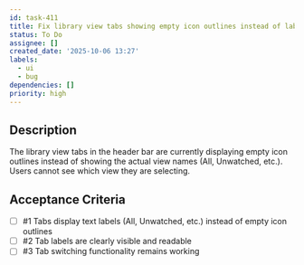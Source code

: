 ```yaml
---
id: task-411
title: Fix library view tabs showing empty icon outlines instead of labels
status: To Do
assignee: []
created_date: '2025-10-06 13:27'
labels:
  - ui
  - bug
dependencies: []
priority: high
---
```


## Description

<!-- SECTION:DESCRIPTION:BEGIN -->
The library view tabs in the header bar are currently displaying empty icon outlines instead of showing the actual view names (All, Unwatched, etc.). Users cannot see which view they are selecting.
<!-- SECTION:DESCRIPTION:END -->

## Acceptance Criteria
<!-- AC:BEGIN -->
- [ ] #1 Tabs display text labels (All, Unwatched, etc.) instead of empty icon outlines
- [ ] #2 Tab labels are clearly visible and readable
- [ ] #3 Tab switching functionality remains working
<!-- AC:END -->
